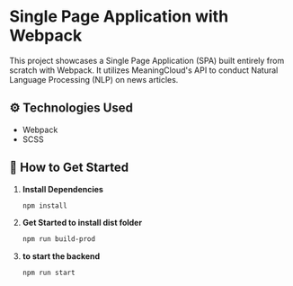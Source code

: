 # Single Page Application with Webpack

This project showcases a Single Page Application (SPA) built entirely from scratch with Webpack. It utilizes MeaningCloud's API to conduct Natural Language Processing (NLP) on news articles.

## ⚙️ Technologies Used
- Webpack
- SCSS

## 🚀 How to Get Started

1. **Install Dependencies**
   ```bash
   npm install
2. **Get Started to install dist folder**
    
    ```bash
    npm run build-prod

3. **to start the backend**
    ```bash 
    npm run start

    
